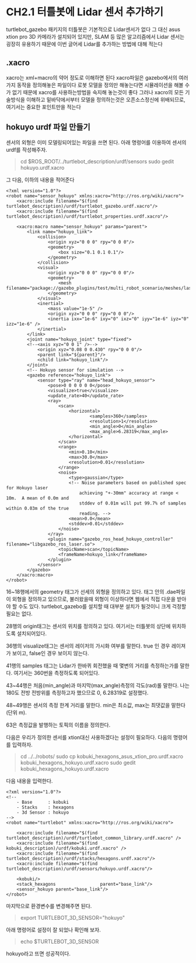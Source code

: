 # CH2.1 터틀봇에 Lidar 센서 추가하기

turtlebot_gazebo 패키지의 터틀봇은 기본적으로 Lidar센서가 없다 
 그 대신 asus xtion pro 3D 카메라가 설치되어 있지만, SLAM 등 많은 알고리즘에서 Lidar 센서는 굉장히 유용하기 때문에 이번 글어세 Lidar를 추가하는 방법에 대해 적는다
 
## .xacro
xacro는 xml+macro의 약어 정도로 이해하면 된다
xacro파일은 gazebo에서의 여러가지 동작을 정의해놓은 파일이다
로봇 모델을 정의만 해놓는다면 시뮬레이션을 해볼 수가 없기 때문에 xacro를 사용하는방법을 숙지해 놓는것이 좋다
그러나 xacro의 모든 기술방식을 이해하고 밑바닥에서부터 모델을 정의하는것은 오픈소스정신에 위배되므로, 
여기서는 중요한 포인트만을 적는다

## hokuyo urdf 파일 만들기
센서의 외형은 이미 모델링되어있는 파일을 쓰면 된다.
아래 명령어를 이용하여 센서의 urdf를 작성해주자.

> cd $ROS_ROOT/../turtlebot_description/urdf/sensors
sudo gedit hokuyo.urdf.xacro

그 다음, 이하의 내용을 적어준다

	<?xml version="1.0"?>
	<robot name="sensor_hokuyo" xmlns:xacro="http://ros.org/wiki/xacro">
		<xacro:include filename="$(find turtlebot_description)/urdf/turtlebot_gazebo.urdf.xacro"/>
  		<xacro:include filename="$(find turtlebot_description)/urdf/turtlebot_properties.urdf.xacro"/>

  		<xacro:macro name="sensor_hokuyo" params="parent">
			<link name="hokuyo_link">
      			<collision>
        			<origin xyz="0 0 0" rpy="0 0 0"/>
        			<geometry>
          				<box size="0.1 0.1 0.1"/>
        			</geometry>
      			</collision>
      			<visual>
        			<origin xyz="0 0 0" rpy="0 0 0"/>
        			<geometry>
          				<mesh filename="package://gazebo_plugins/test/multi_robot_scenario/meshes/laser/hokuyo.dae"/>
        			</geometry>
      			</visual>
      			<inertial>
        			<mass value="1e-5" />
        			<origin xyz="0 0 0" rpy="0 0 0"/>
        			<inertia ixx="1e-6" ixy="0" ixz="0" iyy="1e-6" iyz="0" izz="1e-6" />
      			</inertial>
    		</link>
    		<joint name="hokuyo_joint" type="fixed">
      		<!--<axis xyz="0 0 1" />-->
      			<origin xyz="0.08 0 0.430" rpy="0 0 0"/>
      			<parent link="${parent}"/>
      			<child link="hokuyo_link"/>
     		</joint>
     		<!-- Hokuyo sensor for simulation -->
     		<gazebo reference="hokuyo_link">
    			<sensor type="ray" name="head_hokuyo_sensor">
      				<pose>0 0 0 0 0 0</pose>
      				<visualize>true</visualize>
      				<update_rate>40</update_rate>
      				<ray>
        				<scan>
          					<horizontal>
            						<samples>360</samples>
            						<resolution>1</resolution>
            						<min_angle>0</min_angle>
            						<max_angle>6.28319</max_angle>
          					</horizontal>
        				</scan>
        				<range>
          					<min>0.10</min>
          					<max>30.0</max>
          					<resolution>0.01</resolution>
        				</range>
        				<noise>
          					<type>gaussian</type>
          					<!-- Noise parameters based on published spec for Hokuyo laser
               					achieving "+-30mm" accuracy at range < 10m.  A mean of 0.0m and
               					stddev of 0.01m will put 99.7% of samples within 0.03m of the true
               					reading. -->
          					<mean>0.0</mean>
          					<stddev>0.01</stddev>
        				</noise>
      				</ray>
      				<plugin name="gazebo_ros_head_hokuyo_controller" filename="libgazebo_ros_laser.so">
        				<topicName>scan</topicName>
        				<frameName>hokuyo_link</frameName>
      				</plugin>
    			</sensor>
  			</gazebo>
		</xacro:macro>
	</robot>
	
16~18행에서의 geometry 태그가 선세의 외형을 정의하고 있다.
태그 안의 .dae파일이 외형을 정의하고 있으므로, 불러왔을때 외형이 이상하다면 웹에서 직접 다운을 받아야 할 수도 있다.
turtlebot_gazebo를 설치할 때 대부분 설치가 될것이니 크게 걱정할 필요는 없다.

28행의 origin태그는 센서의 위치를 정의하고 있다.
여기서는 터틀봇의 상단에 위치하도록 설치되어있다.

36행의 visualize태그는 센서의 레이저의 가시화 여부를 말한다.
true 인 경우 레이져가 보이고, false인 경우 보이지 않는다.

41행의 samples 태그는 Lidar가 한바퀴 회전했을 때 몇변의 거리를 측정하는가를 말한다.
여기서는 360번을 측정하도록 되어있다.

43~44행은 처음(min_angle)과 마지막(max_angle)측정의 각도(rad)롤 말한다.
나는 180도 전방 전방위를 측정하고자 했으므로 0, 6.28319로 설정했다.

48~49행은 센서의 측정 한계 거리를 말한다.
min은 최소값, max는 최댓값을 말한다(단위 m).

63은 측정값을 발행하는 토픽의 이름을 정의한다.

다음은 우리가 정의한 센서를 xtion대신 사용하겠다는 설정이 필요하다.
다음의 명령어를 입력하자.

>cd ../../robots/
sudo cp kobuki_hexagons_asus_xtion_pro.urdf.xacro kobuki_hexagons_hokuyo.urdf.xacro
sudo gedit kobuki_hexagons_hokuyo.urdf.xacro 

다음 내용을 입력한다.

	<?xml version="1.0"?>
	<!--
		- Base      : kobuki
		- Stacks    : hexagons
    	- 3d Sensor : hokuyo
	-->
	<robot name="turtlebot" xmlns:xacro="http://ros.org/wiki/xacro">

  		<xacro:include filename="$(find turtlebot_description)/urdf/turtlebot_common_library.urdf.xacro" />
  		<xacro:include filename="$(find kobuki_description)/urdf/kobuki.urdf.xacro" />
  		<xacro:include filename="$(find turtlebot_description)/urdf/stacks/hexagons.urdf.xacro"/>
  		<xacro:include filename="$(find turtlebot_description)/urdf/sensors/hokuyo.urdf.xacro"/>

  		<kobuki/>
  		<stack_hexagons                 parent="base_link"/>
  		<sensor_hokuyo parent="base_link"/>
	</robot>
	
마지막으로 환경변수를 변경해주면 된다.

>export TURTLEBOT_3D_SENSOR="hokuyo"

아래 명령어로 설정이 잘 되었나 확인해 보자.

>echo $TURTLEBOT_3D_SENSOR

hokuyo라고 뜨면 성공적이다.
